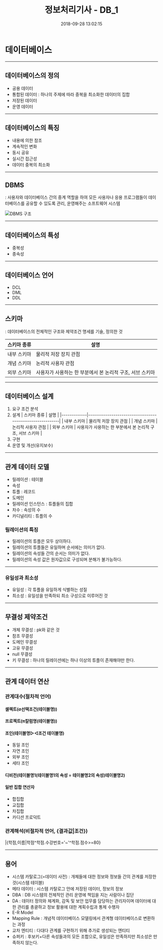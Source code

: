 ﻿---
title: 정보처리기사 - DB_1
date: 2018-09-28 13:02:15
categories: 
- 개발공부
- 정보처리기사
tags:
---
# 데이터베이스

----
## 데이터베이스의 정의
* 공용 데이터
* 통합된 데이터
: 하나의 주제에 따라 중복을 최소화한 데이터의 집합
* 저장된 데이터
* 운영 데이터

----
## 데이터베이스의 특징
* 내용에 의한 참조
* 계속적인 변화
* 동시 공유
* 실시간 접근성
* 데이터 중복의 최소화

----
## DBMS
: 사용자와 데이터베이스 간의 중계 역할을 하여 모든 사용자나 응용 프로그램들이 데이터베이스를 공유할 수 있도록 관리, 운영해주는 소프트웨어 시스템

![DBMS 구조](https://t1.daumcdn.net/cfile/tistory/2713434757A2880C13)

----
## 데이터베이스의 특성
* 중복성
* 종속성

----
## 데이터베이스 언어
* DCL
* DML
* DDL

----
## 스키마
: 데이터베이스의 전체적인 구조와 제약조건 명세를 기술, 정의한 것

| 스키마 종류 | 설명                                                      |
|-------------|-----------------------------------------------------------|
| 내부 스키마 | 물리적 저장 장치 관점                                     |
| 개념 스키마 | 논리적 사용자 관점                                        |
| 외부 스키마 | 사용자가 사용하는 한 부분에서 본 논리적 구조, 서브 스키마 |

----
## 데이터베이스 설계
1. 요구 조건 분석
2. 설계
| 스키마 종류 | 설명                                                      |
|-------------|-----------------------------------------------------------|
| 내부 스키마 | 물리적 저장 장치 관점                                     |
| 개념 스키마 | 논리적 사용자 관점                                        |
| 외부 스키마 | 사용자가 사용하는 한 부분에서 본 논리적 구조, 서브 스키마 |
3. 구현
4. 운영 및 개선(유지보수)

----
## 관계 데이터 모델
* 릴레이션
: 테이블
* 속성
* 튜플
: 레코드 
* 도메인
* 릴레이션 인스턴스 : 튜플들의 집합
* 차수 : 속성의 수
* 카디널리티 : 튜플의 수

### 릴레이션의 특징
- 릴레이션의 튜플은 모두 상이하다.
- 릴레이션의 튜플들은 유일하며 순서에는 의미가 없다.
- 릴레이션의 속성들 간의 순서는 의미가 없다.
- 릴레이션의 속성 값은 원자값으로 구성되며 분해가 불가능하다.

----
### 유일성과 최소성
- 유일성 : 각 튜플을 유일하게 식별하는 성질
- 최소성 : 유일성을 만족하되 최소 구성으로 이루어진 것

----
## 무결성 제약조건
- 개체 무결성 : pk와 같은 것
- 참조 무결성
- 도메인 무결성
- 고유 무결성
- null 무결성
- 키 무결성 : 하나의 릴레이션에는 하나 이상의 튜플이 존재해야만 한다.


----
## 관계 데이터 연산
### 관계대수(절차적 언어)
#### 셀렉트(σ선택조건(테이블명))
#### 프로젝트(π칼럼명(테이블명))
#### 조인(테이블명▷◁조건 테이블명)
- 동일 조인
- 자연 조인
- 외부 조인
- 세타 조인

#### 디비전(테이블명1(테이블명1의 속성 ÷ 테이블명2의 속성)테이블명2)
#### 일반 집합 연산자
- 합집합
- 교집합
- 차집합
- 카디션 프로덕트

### 관계해석(비절차적 언어, {결과값|조건})
|{학점,이름|학점^학점.수강번호='~'^학점.점수>=80}

----
## 용어
* 시스템 카탈로그(=데이터 사전) : 개체들에 대한 정보와 정보들 간의 관계를 저장한 것(시스템 테이블)
* 메타 데이터 : 시스템 카탈로그 안에 저장된 데이터, 정보의 정보
* DBA : DB 시스템의 전체적인 관리 운영에 책임을 지는 사람이나 집단
* DA : 데이터 정의와 체계화, 감독 및 보안 업무를 담당하는 관리자이며 데이터에 대한 관리를 총괄하고 정보 활용에 대한 계획수립과 통제 수행자
* E-R Model
* Mapping Rule : 개념적 데이터베이스 모델링에서 관계형 데이터베이스로 변환하는 과정
* 교차 엔티티 : 다대다 관계를 구현하기 위해 추가로 생성되는 엔티티
* 슈퍼키 : 후보키+다른 속성들과의 모든 조합으로, 유일성은 만족하지만 최소성은 만족하지 않는다.
